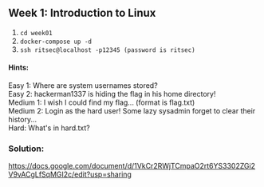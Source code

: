 ## Week 1: Introduction to Linux
1. `cd week01`
2. `docker-compose up -d`
3. `ssh ritsec@localhost -p12345 (password is ritsec)`

#### Hints:
Easy 1: Where are system usernames stored?\
Easy 2: hackerman1337 is hiding the flag in his home directory!\
Medium 1: I wish I could find my flag... (format is flag.txt)\
Medium 2: Login as the hard user! Some lazy sysadmin forget to clear their history...\
Hard: What's in hard.txt?

### Solution:
https://docs.google.com/document/d/1VkCr2RWjTCmpaO2rt6YS3302ZGi2V9vACgLfSqMGI2c/edit?usp=sharing
